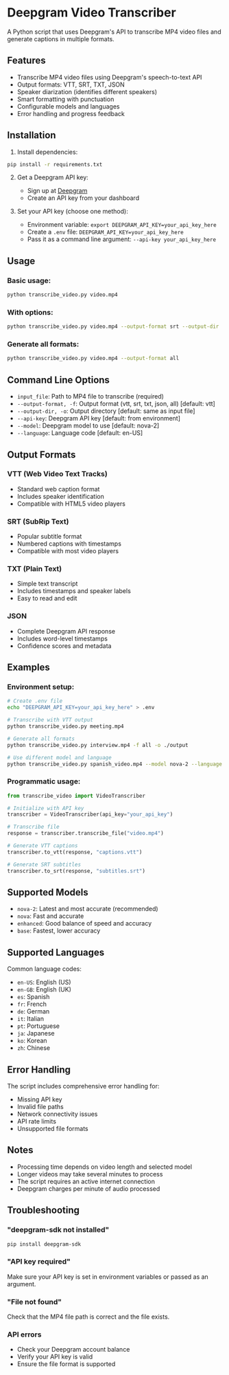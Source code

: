 # Deepgram Video Transcriber

A Python script that uses Deepgram's API to transcribe MP4 video files and generate captions in multiple formats.

## Features

- Transcribe MP4 video files using Deepgram's speech-to-text API
- Output formats: VTT, SRT, TXT, JSON
- Speaker diarization (identifies different speakers)
- Smart formatting with punctuation
- Configurable models and languages
- Error handling and progress feedback

## Installation

1. Install dependencies:
```bash
pip install -r requirements.txt
```

2. Get a Deepgram API key:
   - Sign up at [Deepgram](https://console.deepgram.com/)
   - Create an API key from your dashboard

3. Set your API key (choose one method):
   - Environment variable: `export DEEPGRAM_API_KEY=your_api_key_here`
   - Create a `.env` file: `DEEPGRAM_API_KEY=your_api_key_here`
   - Pass it as a command line argument: `--api-key your_api_key_here`

## Usage

### Basic usage:
```bash
python transcribe_video.py video.mp4
```

### With options:
```bash
python transcribe_video.py video.mp4 --output-format srt --output-dir ./transcripts
```

### Generate all formats:
```bash
python transcribe_video.py video.mp4 --output-format all
```

## Command Line Options

- `input_file`: Path to MP4 file to transcribe (required)
- `--output-format, -f`: Output format (vtt, srt, txt, json, all) [default: vtt]
- `--output-dir, -o`: Output directory [default: same as input file]
- `--api-key`: Deepgram API key [default: from environment]
- `--model`: Deepgram model to use [default: nova-2]
- `--language`: Language code [default: en-US]

## Output Formats

### VTT (Web Video Text Tracks)
- Standard web caption format
- Includes speaker identification
- Compatible with HTML5 video players

### SRT (SubRip Text)
- Popular subtitle format
- Numbered captions with timestamps
- Compatible with most video players

### TXT (Plain Text)
- Simple text transcript
- Includes timestamps and speaker labels
- Easy to read and edit

### JSON
- Complete Deepgram API response
- Includes word-level timestamps
- Confidence scores and metadata

## Examples

### Environment setup:
```bash
# Create .env file
echo "DEEPGRAM_API_KEY=your_api_key_here" > .env

# Transcribe with VTT output
python transcribe_video.py meeting.mp4

# Generate all formats
python transcribe_video.py interview.mp4 -f all -o ./output

# Use different model and language
python transcribe_video.py spanish_video.mp4 --model nova-2 --language es
```

### Programmatic usage:
```python
from transcribe_video import VideoTranscriber

# Initialize with API key
transcriber = VideoTranscriber(api_key="your_api_key")

# Transcribe file
response = transcriber.transcribe_file("video.mp4")

# Generate VTT captions
transcriber.to_vtt(response, "captions.vtt")

# Generate SRT subtitles
transcriber.to_srt(response, "subtitles.srt")
```

## Supported Models

- `nova-2`: Latest and most accurate (recommended)
- `nova`: Fast and accurate
- `enhanced`: Good balance of speed and accuracy
- `base`: Fastest, lower accuracy

## Supported Languages

Common language codes:
- `en-US`: English (US)
- `en-GB`: English (UK)
- `es`: Spanish
- `fr`: French
- `de`: German
- `it`: Italian
- `pt`: Portuguese
- `ja`: Japanese
- `ko`: Korean
- `zh`: Chinese

## Error Handling

The script includes comprehensive error handling for:
- Missing API key
- Invalid file paths
- Network connectivity issues
- API rate limits
- Unsupported file formats

## Notes

- Processing time depends on video length and selected model
- Longer videos may take several minutes to process
- The script requires an active internet connection
- Deepgram charges per minute of audio processed

## Troubleshooting

### "deepgram-sdk not installed"
```bash
pip install deepgram-sdk
```

### "API key required"
Make sure your API key is set in environment variables or passed as an argument.

### "File not found"
Check that the MP4 file path is correct and the file exists.

### API errors
- Check your Deepgram account balance
- Verify your API key is valid
- Ensure the file format is supported